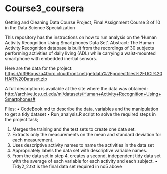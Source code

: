 # Course3_coursera
Getting and Cleaning Data Course Project, Final Assignment Course 3 of 10 in the Data Science Specialization

This repository has the instructions on how to run analysis on the ‘Human Activity Recognition Using Smartphones Data Set’. Abstract: The Human Activity Recognition database is built from the recordings of 30 subjects performing activities of daily living (ADL) while carrying a waist-mounted smartphone with embedded inertial sensors.

Here are the data for the project:
https://d396qusza40orc.cloudfront.net/getdata%2Fprojectfiles%2FUCI%20HAR%20Dataset.zip

A full description is available at the site where the data was obtained:
http://archive.ics.uci.edu/ml/datasets/Human+Activity+Recognition+Using+Smartphones#

Files:
•	CodeBook.md to describe the data, variables and the manipulation to get a tidy dataset
•	Run_analysis.R script to solve the required steps in the project task;
1.	Merges the training and the test sets to create one data set.
2.	Extracts only the measurements on the mean and standard deviation for each measurement. 
3.	Uses descriptive activity names to name the activities in the data set
4.	Appropriately labels the data set with descriptive variable names. 
5.	From the data set in step 4, creates a second, independent tidy data set with the average of each variable for each activity and each subject.
•	Tidy2_2.txt is the final data set required in no5 above


